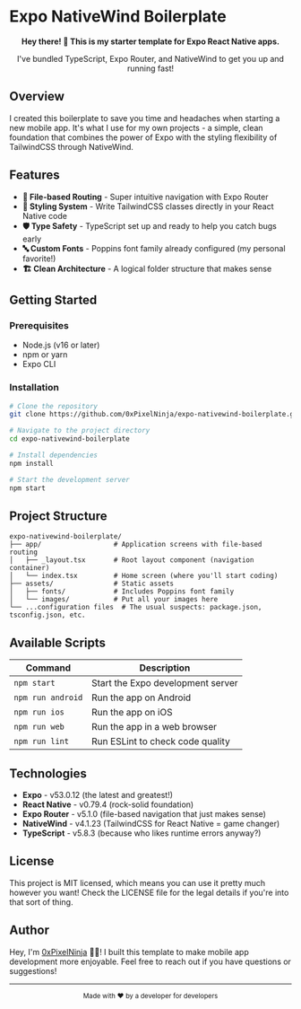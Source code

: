 # Expo NativeWind Boilerplate

<div align="center">
  <p><strong>Hey there! 👋 This is my starter template for Expo React Native apps.</strong></p>
  <p>I've bundled TypeScript, Expo Router, and NativeWind to get you up and running fast!</p>
</div>

## Overview

I created this boilerplate to save you time and headaches when starting a new mobile app. It's what I use for my own projects - a simple, clean foundation that combines the power of Expo with the styling flexibility of TailwindCSS through NativeWind.

## Features

- **📱 File-based Routing** - Super intuitive navigation with Expo Router
- **🎨 Styling System** - Write TailwindCSS classes directly in your React Native code
- **🛡️ Type Safety** - TypeScript set up and ready to help you catch bugs early
- **🔤 Custom Fonts** - Poppins font family already configured (my personal favorite!)
- **🏗️ Clean Architecture** - A logical folder structure that makes sense

## Getting Started

### Prerequisites

- Node.js (v16 or later)
- npm or yarn
- Expo CLI

### Installation

```bash
# Clone the repository
git clone https://github.com/0xPixelNinja/expo-nativewind-boilerplate.git

# Navigate to the project directory
cd expo-nativewind-boilerplate

# Install dependencies
npm install

# Start the development server
npm start
```

## Project Structure

```
expo-nativewind-boilerplate/
├── app/                  # Application screens with file-based routing
│   ├── _layout.tsx       # Root layout component (navigation container)
│   └── index.tsx         # Home screen (where you'll start coding)
├── assets/               # Static assets
│   ├── fonts/            # Includes Poppins font family
│   └── images/           # Put all your images here
└── ...configuration files  # The usual suspects: package.json, tsconfig.json, etc.
```

## Available Scripts

| Command | Description |
|---------|-------------|
| `npm start` | Start the Expo development server |
| `npm run android` | Run the app on Android |
| `npm run ios` | Run the app on iOS |
| `npm run web` | Run the app in a web browser |
| `npm run lint` | Run ESLint to check code quality |

## Technologies

- **Expo** - v53.0.12 (the latest and greatest!)
- **React Native** - v0.79.4 (rock-solid foundation)
- **Expo Router** - v5.1.0 (file-based navigation that just makes sense)
- **NativeWind** - v4.1.23 (TailwindCSS for React Native = game changer)
- **TypeScript** - v5.8.3 (because who likes runtime errors anyway?)

## License

This project is MIT licensed, which means you can use it pretty much however you want! Check the LICENSE file for the legal details if you're into that sort of thing.

## Author

Hey, I'm [0xPixelNinja](https://github.com/0xPixelNinja) 👨‍💻! I built this template to make mobile app development more enjoyable. Feel free to reach out if you have questions or suggestions!

---

<div align="center">
  <sub>Made with ❤️ by a developer for developers</sub>
</div>